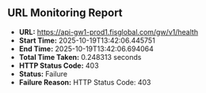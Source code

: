 ## URL Monitoring Report

- **URL:** https://api-gw1-prod1.fisglobal.com/gw/v1/health
- **Start Time:** 2025-10-19T13:42:06.445751
- **End Time:** 2025-10-19T13:42:06.694064
- **Total Time Taken:** 0.248313 seconds
- **HTTP Status Code:** 403
- **Status:** Failure
- **Failure Reason:** HTTP Status Code: 403
